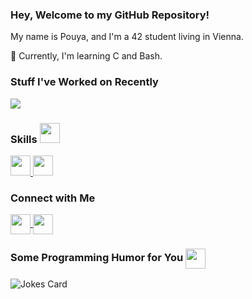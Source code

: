 <h3 align="left">Hey, Welcome to my GitHub Repository!</h3>

<p align="left">My name is Pouya, and I'm a 42 student living in Vienna.</p>

<p align="left"> 🌱 Currently, I'm learning C and Bash.</p>

<h3 align="left">Stuff I've Worked on Recently</h3>

<a href="https://github.com/anuraghazra/github-readme-stats">
  <img align="center" src="https://github-readme-stats.vercel.app/api/wakatime?username=@pouyax&range=all_time&compact=True"/>
</a>

<h3 align="left">Skills <img src="https://raw.githubusercontent.com/rahulbanerjee26/githubProfileReadmeGenerator/main/gifs/code.gif" width="32px" height="32px"></h3>

<a href="https://github.com/with-pouyax?tab=repositories&q=&type=&language=c&sort=">
  <img width="32px" height="32px" src="https://raw.githubusercontent.com/rahulbanerjee26/githubAboutMeGenerator/main/icons/c.svg">
</a>
<a href="https://github.com/with-pouyax?tab=repositories&q=&type=&language=bash&sort=">
  <img width="32px" height="32px" src="https://raw.githubusercontent.com/rahulbanerjee26/githubAboutMeGenerator/main/icons/bash.svg">
</a>

<h3 align="left">Connect with Me</h3>

<a href="https://www.linkedin.com/in/pouyax/">
  <img width="32px" align="center" src="https://raw.githubusercontent.com/rahulbanerjee26/githubProfileReadmeGenerator/main/icons/linked-in-alt.svg"/>
</a> 
<a href="https://www.github.com/with-pouyax">
  <img width="32px" align="center" src="https://raw.githubusercontent.com/rahulbanerjee26/githubAboutMeGenerator/main/icons/github.svg"/>
</a> 

<br>

<h3 align="left">Some Programming Humor for You <img align="center" src="https://raw.githubusercontent.com/rahulbanerjee26/githubProfileReadmeGenerator/main/gifs/winkFace.gif" width="32px" height="32px"></h3>

![Jokes Card](https://readme-jokes.vercel.app/api?theme=radical)
